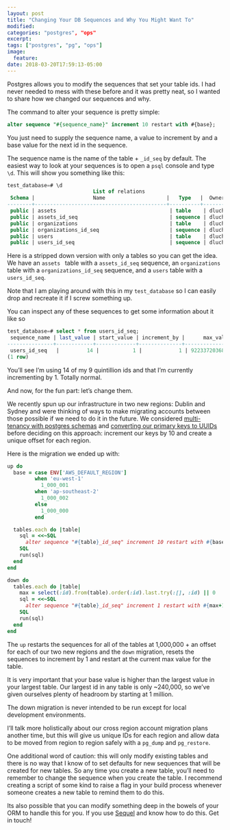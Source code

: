 ```yaml
---
layout: post
title: "Changing Your DB Sequences and Why You Might Want To"
modified:
categories: "postgres", "ops"
excerpt:
tags: ["postgres", "pg", "ops"]
image:
  feature:
date: 2018-03-20T17:59:13-05:00
---
```


Postgres allows you to modify the sequences that set your table ids. I had never needed to mess with these before and it was pretty neat, so I wanted to share how we changed our sequences and why.

The command to alter your sequence is pretty simple:
```sql
alter sequence "#{sequence_name}" increment 10 restart with #{base};
```

You just need to supply the sequence name, a value to increment by and a base value for the next id in the sequence.

The sequence name is the name of the table + `_id_seq` by default. The easiest way to look at your sequences is to open a `psql` console and type `\d`. This will show you something like this:

```sql
test_database=# \d
                            List of relations
 Schema |                   Name                    |   Type   |  Owner
--------+-------------------------------------------+----------+----------
 public | assets                                     | table    | dluchi
 public | assets_id_seq                              | sequence | dluchi
 public | organizations                              | table    | dluchi
 public | organizations_id_seq                       | sequence | dluchi
 public | users                                      | table    | dluchi
 public | users_id_seq                               | sequence | dluchi
```

Here is a stripped down version with only a tables so you can get the idea. We have an `assets ` table with a `assets_id_seq` sequence, an `organizations` table with a `organizations_id_seq` sequence, and a `users` table with a `users_id_seq`.

Note that I am playing around with this in my `test_database` so I can easily drop and recreate it if I screw something up.

You can inspect any of these sequences to get some information about it like so 
```sql
test_database=# select * from users_id_seq;
 sequence_name | last_value | start_value | increment_by |      max_value      | min_value | cache_value | log_cnt | is_cycled | is_called
---------------+------------+-------------+--------------+---------------------+-----------+-------------+---------+-----------+-----------
 users_id_seq   |         14 |           1 |            1 | 9223372036854775807 |         1 |           1 |      32 | f         | t
(1 row)
```

You’ll see I’m using 14 of my 9 quintillion ids and that I’m currently incrementing by 1. Totally normal.

And now, for the fun part: let’s change them.

We recently spun up our infrastructure in two new regions: Dublin and Sydney and were thinking of ways to make migrating accounts between those possible if we need to do it in the future. We considered [multi-tenancy with postgres schemas](https://influitive.io/our-multi-tenancy-journey-with-postgres-schemas-and-apartment-6ecda151a21f) and [converting our primary keys to UUIDs](https://tomharrisonjr.com/uuid-or-guid-as-primary-keys-be-careful-7b2aa3dcb439) before deciding on this approach: increment our keys by 10 and create a unique offset for each region.

Here is the migration we ended up with:
```ruby
up do
  base = case ENV['AWS_DEFAULT_REGION']
         when 'eu-west-1'
           1_000_001
         when 'ap-southeast-2'
           1_000_002
         else
           1_000_000
         end

  tables.each do |table|
    sql = <<~SQL
      alter sequence "#{table}_id_seq" increment 10 restart with #{base};
    SQL
    run(sql)
  end
end

down do
  tables.each do |table|
    max = select(:id).from(table).order(:id).last.try(:[], :id) || 0
    sql = <<~SQL
      alter sequence "#{table}_id_seq" increment 1 restart with #{max+1};
    SQL
    run(sql)
  end
end
```

The `up` restarts the sequences for all of the tables at 1,000,000 + an offset for each of our two new regions and the `down` migration, resets the sequences to increment by 1 and restart at the current max value for the table.

It is very important that your base value is higher than the largest value in your largest table. Our largest id in any table is only ~240,000, so we’ve given ourselves plenty of headroom by starting at 1 million.

The down migration is never intended to be run except for local development environments.

I’ll talk more holistically about our cross region account migration plans another time, but this will give us unique IDs for each region and allow data to be moved from region to region safely with a `pg_dump` and `pg_restore`.

One additional word of caution: this will only modify existing tables and there is no way that I know of to set defaults for new sequences that will be created for new tables. So any time you create a new table, you’ll need to remember to change the sequence when you create the table. I recommend creating a script of some kind to raise a flag in your build process whenever someone creates a new table to remind them to do this.

Its also possible that you can modify something deep in the bowels of your ORM to handle this for you. If you use [Sequel](http://sequel.jeremyevans.net/) and know how to do this. Get in touch!

